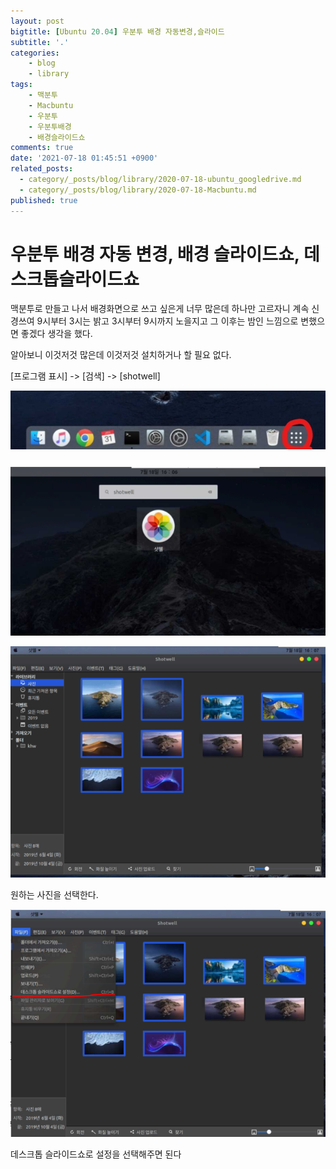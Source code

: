 ```yaml
---
layout: post
bigtitle: [Ubuntu 20.04] 우분투 배경 자동변경,슬라이드
subtitle: '.'
categories:
    - blog
    - library
tags:
    - 맥분투
    - Macbuntu
    - 우분투
    - 우분투배경
    - 배경슬라이드쇼
comments: true
date: '2021-07-18 01:45:51 +0900'
related_posts:
  - category/_posts/blog/library/2020-07-18-ubuntu_googledrive.md
  - category/_posts/blog/library/2020-07-18-Macbuntu.md
published: true
---
```


# 우분투 배경 자동 변경, 배경 슬라이드쇼, 데스크톱슬라이드쇼

맥분투로 만들고 나서 배경화면으로 쓰고 싶은게 너무 많은데
하나만 고르자니 계속 신경쓰여 9시부터 3시는 밝고 3시부터 9시까지 노을지고 그 이후는 밤인 느낌으로 변했으면 좋겠다 생각을 했다.

알아보니 이것저것 많은데 이것저것 설치하거나 할 필요 없다.

[프로그램 표시] -> [검색] ->  [shotwell]

![그림1](/assets/img/Blog/Etc/macbuntu/11.jpg)

![그림1](/assets/img/Blog/Etc/macbuntu/12.PNG)

![그림1](/assets/img/Blog/Etc/macbuntu/13.PNG)

원하는 사진을 선택한다.

![그림1](/assets/img/Blog/Etc/macbuntu/14.PNG)

데스크톱 슬라이드쇼로 설정을 선택해주면 된다
